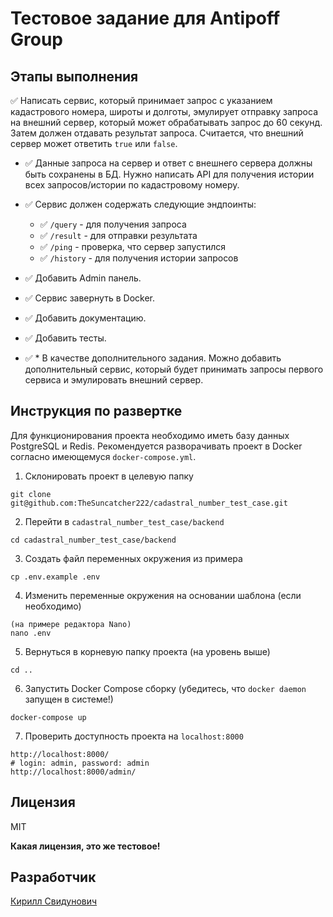 # Тестовое задание для Antipoff Group

## Этапы выполнения

✅ Написать сервис, который принимает запрос с указанием кадастрового номера, широты и долготы, эмулирует отправку запроса на внешний сервер, который может обрабатывать запрос до 60 секунд. Затем должен отдавать результат запроса. Считается, что внешний сервер может ответить `true` или `false`.

- ✅ Данные запроса на сервер и ответ с внешнего сервера должны быть сохранены в БД. Нужно написать API для получения истории всех запросов/истории по кадастровому номеру.

- ✅ Сервис должен содержать следующие эндпоинты:
    - ✅ `/query` - для получения запроса
    - ✅ `/result` - для отправки результата
    - ✅ `/ping` - проверка, что  сервер запустился
    - ✅ `/history` - для получения истории запросов

- ✅ Добавить Admin панель.

- ✅ Сервис завернуть в Docker.

- ✅ Добавить документацию.

- ✅ Добавить тесты.

- ✅ * В качестве дополнительного задания. Можно добавить дополнительный сервис, который будет принимать запросы первого сервиса и эмулировать внешний сервер.

## Инструкция по развертке

Для функционирования проекта необходимо иметь базу данных PostgreSQL и Redis. Рекомендуется разворачивать проект в Docker согласно имеющемуся `docker-compose.yml`.

1. Склонировать проект в целевую папку

```
git clone git@github.com:TheSuncatcher222/cadastral_number_test_case.git
```

2. Перейти в `cadastral_number_test_case/backend`

```
cd cadastral_number_test_case/backend
```

3. Создать файл переменных окружения из примера

```
cp .env.example .env
```

4. Изменить переменные окружения на основании шаблона (если необходимо)

```
(на примере редактора Nano)
nano .env
```

5. Вернуться в корневую папку проекта (на уровень выше)

```
cd ..
```

6. Запустить Docker Compose сборку (убедитесь, что `docker daemon` запущен в системе!)

```
docker-compose up
```

7. Проверить доступность проекта на `localhost:8000`

```
http://localhost:8000/
# login: admin, password: admin
http://localhost:8000/admin/
```

## Лицензия

MIT

**Какая лицензия, это же тестовое!**

## Разработчик

[Кирилл Свидунович](https://github.com/TheSuncatcher222/)
